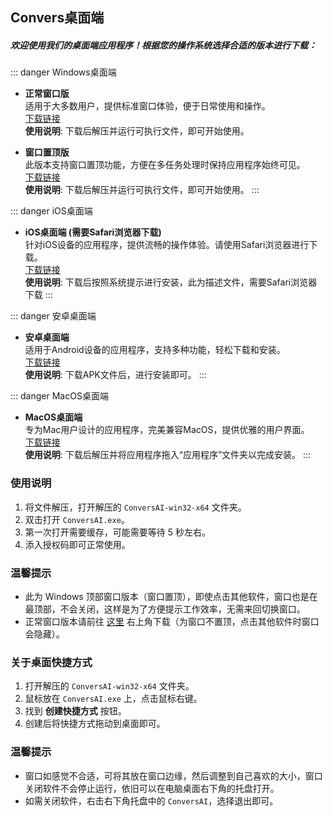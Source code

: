 ## Convers桌面端

##### 欢迎使用我们的桌面端应用程序！根据您的操作系统选择合适的版本进行下载：

::: danger Windows桌面端
- **正常窗口版**  
  适用于大多数用户，提供标准窗口体验，便于日常使用和操作。  
  [下载链接](https://tc.yjie.fun/ConversAI-Win64-%E6%AD%A3%E5%B8%B8%E7%AA%97%E5%8F%A3%E7%89%88.zip)  
  **使用说明**: 下载后解压并运行可执行文件，即可开始使用。

- **窗口置顶版**  
  此版本支持窗口置顶功能，方便在多任务处理时保持应用程序始终可见。  
  [下载链接](https://tc.yjie.fun/ConversAI-Win64-%E9%A1%B6%E9%83%A8%E7%AA%97%E5%8F%A3%E7%89%88.zip)  
  **使用说明**: 下载后解压并运行可执行文件，即可开始使用。
:::

::: danger iOS桌面端
- **iOS桌面端 (需要Safari浏览器下载)**  
  针对iOS设备的应用程序，提供流畅的操作体验。请使用Safari浏览器进行下载。  
  [下载链接](https://cx.yjie.fun/ConversAI%20iOS%E6%8F%8F%E8%BF%B0%E6%96%87%E4%BB%B6.mobileconfig)  
  **使用说明**: 下载后按照系统提示进行安装，此为描述文件，需要Safari浏览器下载
:::

::: danger 安卓桌面端
- **安卓桌面端**  
  适用于Android设备的应用程序，支持多种功能，轻松下载和安装。  
  [下载链接](https://tc.yjie.fun/ConversAI_1.0.apk)  
  **使用说明**: 下载APK文件后，进行安装即可。
:::

::: danger MacOS桌面端
- **MacOS桌面端**  
  专为Mac用户设计的应用程序，完美兼容MacOS，提供优雅的用户界面。  
  [下载链接](https://tc.yjie.fun/ConversAI-MacOS-x64.zip)  
  **使用说明**: 下载后解压并将应用程序拖入“应用程序”文件夹以完成安装。
:::

### 使用说明

1. 将文件解压，打开解压的 `ConversAI-win32-x64` 文件夹。
2. 双击打开 `ConversAI.exe`。
3. 第一次打开需要缓存，可能需要等待 5 秒左右。
4. 添入授权码即可正常使用。

### 温馨提示
- 此为 Windows 顶部窗口版本（窗口置顶），即使点击其他软件，窗口也是在最顶部，不会关闭，这样是为了方便提示工作效率，无需来回切换窗口。
- 正常窗口版本请前往 [这里](https://chat.96ai.top/) 右上角下载（为窗口不置顶，点击其他软件时窗口会隐藏）。

### 关于桌面快捷方式
1. 打开解压的 `ConversAI-win32-x64` 文件夹。
2. 鼠标放在 `ConversAI.exe` 上，点击鼠标右键。
3. 找到 **创建快捷方式** 按钮。
4. 创建后将快捷方式拖动到桌面即可。

### 温馨提示
- 窗口如感觉不合适，可将其放在窗口边缘，然后调整到自己喜欢的大小，窗口关闭软件不会停止运行，依旧可以在电脑桌面右下角的托盘打开。
- 如需关闭软件，右击右下角托盘中的 `ConversAI`，选择退出即可。
